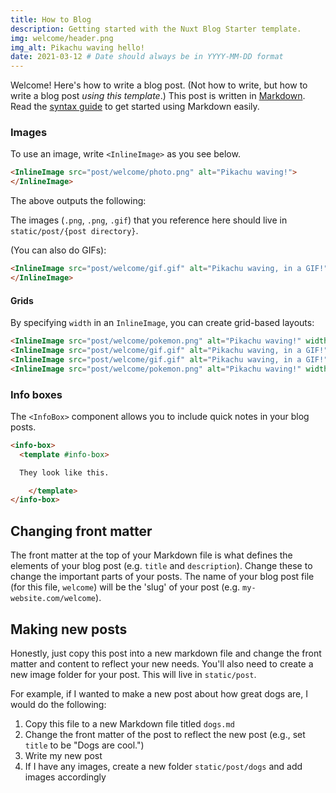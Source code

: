 ```yaml
---
title: How to Blog
description: Getting started with the Nuxt Blog Starter template.
img: welcome/header.png
img_alt: Pikachu waving hello!
date: 2021-03-12 # Date should always be in YYYY-MM-DD format
---
```


Welcome! Here's how to write a blog post. (Not how to write, but how to write a blog post *using this template*.) This post is written in [Markdown](https://daringfireball.net/projects/markdown/). Read the [syntax guide](https://www.markdownguide.org/basic-syntax/) to get started using Markdown easily.

### Images 

To use an image, write `<InlineImage>` as you see below.

```html
<InlineImage src="post/welcome/photo.png" alt="Pikachu waving!">
</InlineImage>
```

The above outputs the following:

<InlineImage src="post/welcome/photo.png" alt="Pikachu waving!"></InlineImage>

The images (`.png`, `.png`, `.gif`) that you reference here should live in `static/post/{post directory}`.

(You can also do GIFs):

```html
<InlineImage src="post/welcome/gif.gif" alt="Pikachu waving, in a GIF!">
</InlineImage>
```

<InlineImage src="post/welcome/gif.gif" alt="Pikachu waving, in a GIF!"></InlineImage>

#### Grids

By specifying `width` in an `InlineImage`, you can create grid-based layouts:

```html
<InlineImage src="post/welcome/pokemon.png" alt="Pikachu waving!" width="49%"></InlineImage>
<InlineImage src="post/welcome/gif.gif" alt="Pikachu waving, in a GIF!" width="49%"></InlineImage>
<InlineImage src="post/welcome/gif.gif" alt="Pikachu waving, in a GIF!" width="49%"></InlineImage>
<InlineImage src="post/welcome/pokemon.png" alt="Pikachu waving!" width="49%"></InlineImage>
```

<InlineImage src="post/welcome/pokemon.png" alt="Pikachu waving!" width="49%"></InlineImage>
<InlineImage src="post/welcome/gif.gif" alt="Pikachu waving, in a GIF!" width="49%"></InlineImage>
<InlineImage src="post/welcome/gif.gif" alt="Pikachu waving, in a GIF!" width="49%"></InlineImage>
<InlineImage src="post/welcome/pokemon.png" alt="Pikachu waving!" width="49%"></InlineImage>

### Info boxes

The `<InfoBox>` component allows you to include quick notes in your blog posts.

```html
<info-box>
  <template #info-box>

  They look like this.

    </template>
</info-box>
```

<info-box>
  <template #info-box>

  They look like this.

  </template>
</info-box>

## Changing front matter

The front matter at the top of your Markdown file is what defines the elements of your blog post (e.g. `title` and `description`). Change these to change the important parts of your posts. The name of your blog post file (for this file, `welcome`) will be the 'slug' of your post (e.g. `my-website.com/welcome`).

## Making new posts

Honestly, just copy this post into a new markdown file and change the front matter and content to reflect your new needs. You'll also need to create a new image folder for your post. This will live in `static/post`.

For example, if I wanted to make a new post about how great dogs are, I would do the following:

1. Copy this file to a new Markdown file titled `dogs.md`
2. Change the front matter of the post to reflect the new post (e.g., set `title` to be "Dogs are cool.")
3. Write my new post
4. If I have any images, create a new folder `static/post/dogs` and add images accordingly
